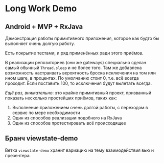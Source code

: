 # Long Work Demo
## Android + MVP + RxJava

Демонстрация работы примитивного приложения, которое как будто бы выполняет очень
долгую работу.

Есть покрытие тестами, и ряд применённых ради этого приёмов.

В реализации репозиториев (они же gateways) специально сделан самый обычный ```Thread.sleep``` и 
не более того. Там же добавлена возможность настраивать вероятность броска исключения на том или
ином шаге, в процентах. По умолчанию стоит 0, т.е. всё всегда проходит. Если поставить 100, то
исключения будут вылетать всегда.

*Ещё раз, внимательно*: это крайне примитивный проект, призванный показать несколько
простейших приёмов, таких как:

1. Выполнение приложением очень долгой работы, с переходом в сервис по мере необходимости
2. Один из способов реализации подобного на RxJava
3. Один из способов протестировать всё происходящее

## Бранч viewstate-demo

Ветка ```viewstate-demo``` хранит вариацию на тему взаимодействия вью и презентера.
